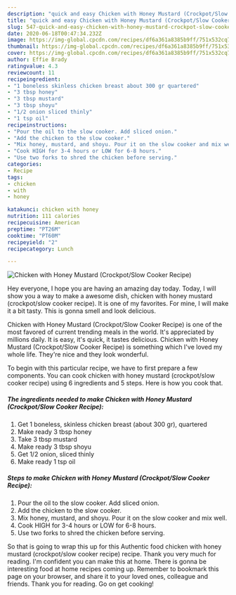 ```yaml
---
description: "quick and easy Chicken with Honey Mustard (Crockpot/Slow Cooker Recipe) | how to prepare Chicken with Honey Mustard (Crockpot/Slow Cooker Recipe)"
title: "quick and easy Chicken with Honey Mustard (Crockpot/Slow Cooker Recipe) | how to prepare Chicken with Honey Mustard (Crockpot/Slow Cooker Recipe)"
slug: 547-quick-and-easy-chicken-with-honey-mustard-crockpot-slow-cooker-recipe-how-to-prepare-chicken-with-honey-mustard-crockpot-slow-cooker-recipe
date: 2020-06-18T00:47:34.232Z
image: https://img-global.cpcdn.com/recipes/df6a361a8385b9ff/751x532cq70/chicken-with-honey-mustard-crockpotslow-cooker-recipe-recipe-main-photo.jpg
thumbnail: https://img-global.cpcdn.com/recipes/df6a361a8385b9ff/751x532cq70/chicken-with-honey-mustard-crockpotslow-cooker-recipe-recipe-main-photo.jpg
cover: https://img-global.cpcdn.com/recipes/df6a361a8385b9ff/751x532cq70/chicken-with-honey-mustard-crockpotslow-cooker-recipe-recipe-main-photo.jpg
author: Effie Brady
ratingvalue: 4.3
reviewcount: 11
recipeingredient:
- "1 boneless skinless chicken breast about 300 gr quartered"
- "3 tbsp honey"
- "3 tbsp mustard"
- "3 tbsp shoyu"
- "1/2 onion sliced thinly"
- "1 tsp oil"
recipeinstructions:
- "Pour the oil to the slow cooker. Add sliced onion."
- "Add the chicken to the slow cooker."
- "Mix honey, mustard, and shoyu. Pour it on the slow cooker and mix well."
- "Cook HIGH for 3-4 hours or LOW for 6-8 hours."
- "Use two forks to shred the chicken before serving."
categories:
- Recipe
tags:
- chicken
- with
- honey

katakunci: chicken with honey 
nutrition: 111 calories
recipecuisine: American
preptime: "PT26M"
cooktime: "PT60M"
recipeyield: "2"
recipecategory: Lunch

---
```



![Chicken with Honey Mustard (Crockpot/Slow Cooker Recipe)](https://img-global.cpcdn.com/recipes/df6a361a8385b9ff/751x532cq70/chicken-with-honey-mustard-crockpotslow-cooker-recipe-recipe-main-photo.jpg)

Hey everyone, I hope you are having an amazing day today. Today, I will show you a way to make a awesome dish, chicken with honey mustard (crockpot/slow cooker recipe). It is one of my favorites. For mine, I will make it a bit tasty. This is gonna smell and look delicious.

Chicken with Honey Mustard (Crockpot/Slow Cooker Recipe) is one of the most favored of current trending meals in the world. It's appreciated by millions daily. It is easy, it's quick, it tastes delicious. Chicken with Honey Mustard (Crockpot/Slow Cooker Recipe) is something which I've loved my whole life. They're nice and they look wonderful.




To begin with this particular recipe, we have to first prepare a few components. You can cook chicken with honey mustard (crockpot/slow cooker recipe) using 6 ingredients and 5 steps. Here is how you cook that.

<!--inarticleads1-->

##### The ingredients needed to make Chicken with Honey Mustard (Crockpot/Slow Cooker Recipe):

1. Get 1 boneless, skinless chicken breast (about 300 gr), quartered
1. Make ready 3 tbsp honey
1. Take 3 tbsp mustard
1. Make ready 3 tbsp shoyu
1. Get 1/2 onion, sliced thinly
1. Make ready 1 tsp oil




<!--inarticleads2-->

##### Steps to make Chicken with Honey Mustard (Crockpot/Slow Cooker Recipe):

1. Pour the oil to the slow cooker. Add sliced onion.
1. Add the chicken to the slow cooker.
1. Mix honey, mustard, and shoyu. Pour it on the slow cooker and mix well.
1. Cook HIGH for 3-4 hours or LOW for 6-8 hours.
1. Use two forks to shred the chicken before serving.




So that is going to wrap this up for this Authentic food chicken with honey mustard (crockpot/slow cooker recipe) recipe. Thank you very much for reading. I'm confident you can make this at home. There is gonna be interesting food at home recipes coming up. Remember to bookmark this page on your browser, and share it to your loved ones, colleague and friends. Thank you for reading. Go on get cooking!
